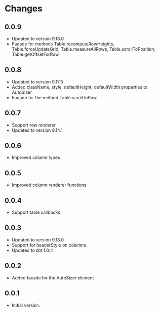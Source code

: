 # Changes

## 0.0.9
- Updated to version 9.18.0
- Facade for methods Table.recomputeRowHeights, Table.forceUpdateGrid, Table.measureAllRows, Table.scrollToPosition, Table.getOffsetForRow

## 0.0.8
- Updated to version 9.17.3
- Added className, style, defaultHeight, defaultWidth properties to AutoSizer
- Facade for the method Table.scrollToRow

## 0.0.7
- Support row renderer
- Updated to version 9.14.1

## 0.0.6
- Improved column types

## 0.0.5
- Improved column renderer functions

## 0.0.4
- Support table callbacks

## 0.0.3
- Updated to version 9.13.0
- Support for headerStyle on columns
- Updated to sbt 1.0.4

## 0.0.2
- Added facade for the AutoSizer element

## 0.0.1
- Initial version.

